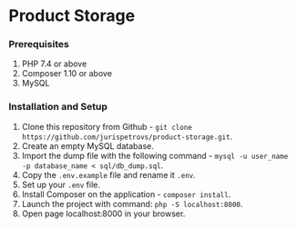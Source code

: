 # Product Storage

### Prerequisites

1. PHP 7.4 or above
2. Composer 1.10 or above
4. MySQL

### Installation and Setup

1. Clone this repository from Github - `git clone https://github.com/jurispetrovs/product-storage.git`.
2. Create an empty MySQL database.
3. Import the dump file with the following command - `mysql -u user_name -p database_name < sql/db_dump.sql`.
4. Copy the `.env.example` file and rename it `.env`.
5. Set up your `.env` file.
6. Install Composer on the application - `composer install`.
7. Launch the project with command: `php -S localhost:8000`.
8. Open page localhost:8000 in your browser.